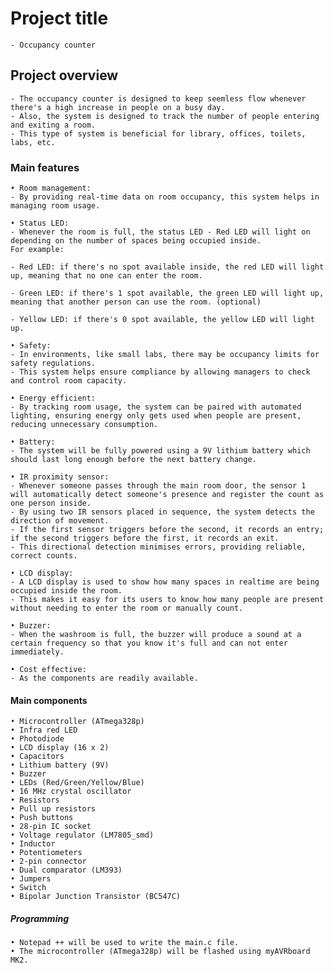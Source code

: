 # Project title
	- Occupancy counter
	
## Project overview
	- The occupancy counter is designed to keep seemless flow whenever there's a high increase in people on a busy day. 
	- Also, the system is designed to track the number of people entering and exiting a room.
	- This type of system is beneficial for library, offices, toilets, labs, etc. 

### Main features

	• Room management: 
	- By providing real-time data on room occupancy, this system helps in managing room usage.
	
	• Status LED: 
	- Whenever the room is full, the status LED - Red LED will light on depending on the number of spaces being occupied inside. 
	For example:
	
	- Red LED: if there's no spot available inside, the red LED will light up, meaning that no one can enter the room.
	
	- Green LED: if there's 1 spot available, the green LED will light up, meaning that another person can use the room. (optional)
	
	- Yellow LED: if there's 0 spot available, the yellow LED will light up.
	
	• Safety: 
	- In environments, like small labs, there may be occupancy limits for safety regulations.
	- This system helps ensure compliance by allowing managers to check and control room capacity.
	
	• Energy efficient:
	- By tracking room usage, the system can be paired with automated lighting, ensuring energy only gets used when people are present, reducing unnecessary consumption.
	
	• Battery:
	- The system will be fully powered using a 9V lithium battery which should last long enough before the next battery change.
 
	• IR proximity sensor:
	- Whenever someone passes through the main room door, the sensor 1 will automatically detect someone's presence and register the count as one person inside.
	- By using two IR sensors placed in sequence, the system detects the direction of movement. 
	- If the first sensor triggers before the second, it records an entry; if the second triggers before the first, it records an exit. 
	- This directional detection minimises errors, providing reliable, correct counts.
 
	• LCD display:
	- A LCD display is used to show how many spaces in realtime are being occupied inside the room.
	- This makes it easy for its users to know how many people are present without needing to enter the room or manually count.
 
	• Buzzer: 
	- When the washroom is full, the buzzer will produce a sound at a certain frequency so that you know it's full and can not enter immediately.
	
	• Cost effective: 
	- As the components are readily available.
	
#### Main components

	• Microcontroller (ATmega328p)
	• Infra red LED
	• Photodiode
	• LCD display (16 x 2)
	• Capacitors
	• Lithium battery (9V)
	• Buzzer
	• LEDs (Red/Green/Yellow/Blue)
	• 16 MHz crystal oscillator
	• Resistors
	• Pull up resistors
	• Push buttons
	• 28-pin IC socket
	• Voltage regulator (LM7805_smd)
	• Inductor
	• Potentiometers
	• 2-pin connector
	• Dual comparator (LM393)
	• Jumpers
	• Switch
	• Bipolar Junction Transistor (BC547C)
	
##### Programming

	• Notepad ++ will be used to write the main.c file.
	• The microcontroller (ATmega328p) will be flashed using myAVRboard MK2.